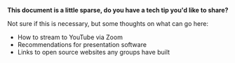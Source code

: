 **This document is a little sparse, do you have a tech tip you'd like to share?**

Not sure if this is necessary, but some thoughts on what can go here:

- How to stream to YouTube via Zoom
- Recommendations for presentation software
- Links to open source websites any groups have built
